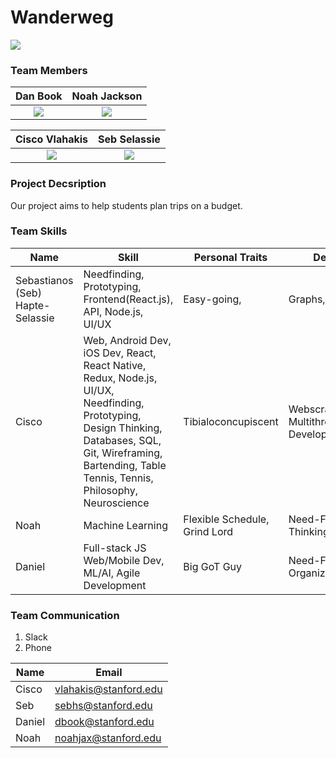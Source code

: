 # Wanderweg


![](https://github.com/StanfordCS194/Team-16/blob/master/logo.jpg)



### Team Members

Dan Book             |  Noah Jackson
:-------------------------:|:-------------------------:
![](https://github.com/StanfordCS194/Team-16/blob/master/TeamPhotos/Book_Daniel.jpeg)  |  ![](https://github.com/StanfordCS194/Team-16/blob/master/TeamPhotos/Jackon_Noah.jpg)

Cisco Vlahakis               |  Seb Selassie
:-------------------------:|:-------------------------:
![](https://github.com/StanfordCS194/Team-16/blob/master/TeamPhotos/Vlahakis_Cisco.jpeg) |  ![](https://github.com/StanfordCS194/Team-16/blob/master/TeamPhotos/Selassie_Seb.JPG)


### Project Decsription
Our project aims to help students plan trips on a budget.

### Team Skills
| Name  | Skill |Personal Traits| Desired Growth | Weaknesses
| --- | --- | --- | --- | --- | 
| Sebastianos (Seb) Hapte-Selassie | Needfinding, Prototyping, Frontend(React.js), API, Node.js, UI/UX | Easy-going,  |  Graphs, Webscraping |  Writing, Documentation |
| Cisco | Web, Android Dev, iOS Dev, React, React Native, Redux, Node.js, UI/UX, Needfinding, Prototyping, Design Thinking, Databases, SQL, Git, Wireframing, Bartending, Table Tennis, Tennis, Philosophy, Neuroscience | Tibialoconcupiscent | Webscraping, Graphs, Multithreading, Product Development | Less AI/ML/Backend experience
| Noah | Machine Learning | Flexible Schedule, Grind Lord | Need-Finding, Design Thinking | Less Web Experience 
| Daniel | Full-stack JS Web/Mobile Dev, ML/AI, Agile Development | Big GoT Guy | Need-Finding, Organization/Management | Writing, UI/UX

### Team Communication

1. Slack
2. Phone

| __Name__ | __Email__ |
|-------------|------------|
| Cisco       | vlahakis@stanford.edu |
| Seb         | sebhs@stanford.edu |
| Daniel      | dbook@stanford.edu |
| Noah        | noahjax@stanford.edu |
